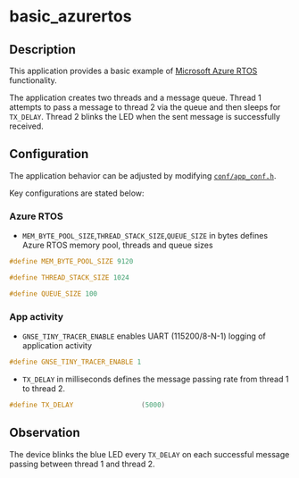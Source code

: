 # basic_azurertos

## Description

This application provides a basic example of [Microsoft Azure RTOS](https://azure.microsoft.com/en-us/services/rtos/) functionality.

The application creates two threads and a message queue. Thread 1 attempts to pass a message to thread 2 via the queue and then sleeps for `TX_DELAY`. Thread 2 blinks the LED when the sent message is successfully received.

## Configuration

The application behavior can be adjusted by modifying [`conf/app_conf.h`](./conf/app_conf.h).

Key configurations are stated below:

### Azure RTOS

- `MEM_BYTE_POOL_SIZE`,`THREAD_STACK_SIZE`,`QUEUE_SIZE` in bytes defines Azure RTOS memory pool, threads and queue sizes

```c
#define MEM_BYTE_POOL_SIZE 9120

#define THREAD_STACK_SIZE 1024

#define QUEUE_SIZE 100
```

### App activity

- `GNSE_TINY_TRACER_ENABLE` enables UART (115200/8-N-1) logging of application activity

```c
#define GNSE_TINY_TRACER_ENABLE 1
```

- `TX_DELAY` in milliseconds defines the message passing rate from thread 1 to thread 2.

```c
#define TX_DELAY                 (5000)
```

## Observation

The device blinks the blue LED every `TX_DELAY` on each successful message passing between thread 1 and thread 2.
